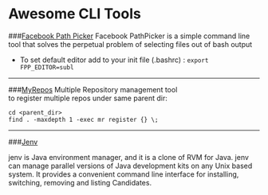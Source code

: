 # Awesome CLI Tools


###[Facebook Path Picker](https://github.com/facebook/PathPicker)
Facebook PathPicker is a simple command line tool that solves the perpetual problem of selecting files out of bash output
* To set default editor add to your init file (.bashrc) : `export FPP_EDITOR=subl`

------

###[MyRepos](http://myrepos.branchable.com/)
Multiple Repository management tool   
to register multiple repos under same parent dir:  

`cd <parent_dir>`  
`find . -maxdepth 1 -exec mr register {} \; `

----

###[Jenv](http://jenv.io/)

jenv is Java environment manager, and it is a clone of RVM for Java. jenv can manage parallel versions of Java development kits on any Unix based system. It provides a convenient command line interface for installing, switching, removing and listing Candidates.

